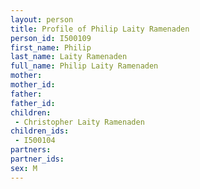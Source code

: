 ```yaml
---
layout: person
title: Profile of Philip Laity Ramenaden
person_id: I500109
first_name: Philip
last_name: Laity Ramenaden
full_name: Philip Laity Ramenaden
mother: 
mother_id: 
father: 
father_id: 
children:
 - Christopher Laity Ramenaden
children_ids:
 - I500104
partners:
partner_ids:
sex: M
---
```


